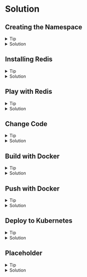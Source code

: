 # Solution

## Creating the Namespace

<details>
  <summary>Tip</summary>

In order to create namespaces, you can use `kubectl create`. View `kubectl create -h` for more help.

</details>

<details>
  <summary>Solution</summary>

In order to create the namespace, execute:

```bash
kubectl create namespace helm-and-state
```

</details>

## Installing Redis

<details>
  <summary>Tip</summary>

Search for Redis Helm Charts. You should find several, such as:

- https://bitnami.com/stack/redis/helm
- https://bitnami.com/stack/redis-cluster/helm

> Make sure you install the helm chart in the correct namespace! If you follow the documentation
> found on the webpages, it might install it in another namespace than `helm-and-state`.

</details>

<details>
  <summary>Solution</summary>


We will install a Redis Sharded cluster. For this we use the Helm chart provided by Bitnami:
https://bitnami.com/stack/redis-cluster/helm

```bash
helm repo add bitnami https://charts.bitnami.com/bitnami
helm install -n helm-and-state jbe-redis bitnami/redis-cluster
```

This installs the Redis Chart with default configuration (3 shards and a single replica per master)
in the `helm-and-state` namespace

You can inspect these via the dashboard again, or by running:

```
$ kubectl get pods -n helm-and-state
NAME                        READY   STATUS    RESTARTS   AGE
jbe-redis-redis-cluster-3   1/1     Running   0          5m39s
jbe-redis-redis-cluster-1   1/1     Running   0          5m39s
jbe-redis-redis-cluster-0   1/1     Running   0          5m39s
jbe-redis-redis-cluster-4   1/1     Running   0          5m39s
jbe-redis-redis-cluster-5   1/1     Running   0          5m39s
jbe-redis-redis-cluster-2   1/1     Running   0          5m39s
```

This also deployed services:

```
$ kubectl get service -n helm-and-state
NAME                               TYPE        CLUSTER-IP      EXTERNAL-IP   PORT(S)              AGE
jbe-redis-redis-cluster-headless   ClusterIP   None            <none>        6379/TCP,16379/TCP   6m25s
jbe-redis-redis-cluster            ClusterIP   10.43.156.155   <none>        6379/TCP             6m25s
```

We will not use the `jbe-redis-redis-cluster` service to talk to our Redis. This is because we need
to provide all instance addresses to the Redis client. If we had deployed a single Redis instance
deployed via a Kubernetes deployment, we would use the service instead.

> See the exposed port (6379) in the service listing output.

</details>

## Play with Redis

<details>
  <summary>Tip</summary>

Try opening a shell on a pod that is running Redis, and then executing `redis-cli -c` to connect to
Redis. Once you have this open session, play and have fun.

`redis-cli` doc: https://redis.io/topics/rediscli

</details>

<details>
  <summary>Solution</summary>

You can for instance log into a pod and execute the `redis-cli` to try writing and reading data from
the cluster. We will use it as a Key/Value store only, but feel free to try as much as you want.

Doc: https://redis.io/documentation

For instance:

```
$ kubectl -n helm-and-state exec -it jbe-redis-redis-cluster-5 -- bash
I have no name!@jbe-redis-redis-cluster-5:/$ redis-cli -c
127.0.0.1:6379> set foo 100
-> Redirected to slot [12182] located at 10.42.2.9:6379
OK
10.42.2.9:6379> append foo xxx
(integer) 6
10.42.2.9:6379> get foo
"100xxx"
10.42.2.9:6379> 3 incr bar
-> Redirected to slot [5061] located at 10.42.1.8:6379
(integer) 1
(integer) 2
(integer) 3
```

I use the `redis-cli` flag `-c` to automatically redirect me to shards that are storing the data I
am accessing. If you do not use it, you will get an error and need to manually connect to the
correct shard. You can see in the Redis output when such redirects happen.

</details>

## Change Code

<details>
  <summary>Tip</summary>

Check the following documentation: https://redis.uptrace.dev/#connecting-to-redis-server

If you are using a Redis cluster, check the following documentation:
https://redis.uptrace.dev/cluster/#redis-cluster

In any case, you just need to use the appropriate client (both are already in the code) and modify
the connection string(s).

</details>

<details>
  <summary>Solution</summary>

This is only meant to make you familiar with the application's behaviour. We could have just as well
made the addresses configurable. Here you only need to change the address with which you will reach
Redis. In reality, you would not hardcode this but provide such addresses via a configuration file
or environment variables.

Note that you will need to chose which client to use based on what helm chart you installed (single
instance or cluster).

In my case, I used a cluster and the pod names were:

```
$ kubectl get pods -n helm-and-state
NAME                        READY   STATUS    RESTARTS   AGE
jbe-redis-redis-cluster-3   1/1     Running   0          5m39s
jbe-redis-redis-cluster-1   1/1     Running   0          5m39s
jbe-redis-redis-cluster-0   1/1     Running   0          5m39s
jbe-redis-redis-cluster-4   1/1     Running   0          5m39s
jbe-redis-redis-cluster-5   1/1     Running   0          5m39s
jbe-redis-redis-cluster-2   1/1     Running   0          5m39s
```

These pods expose the port 6379 for Redis communication. This can be verified running:

```bash
kubectl -n helm-and-state get pod jbe-redis-redis-cluster-1 -o yaml
```

To get the YAML definition of a pod. In this configuration you should find something such as:

```yaml
...
    ports:
    - containerPort: 6379
      name: tcp-redis
      protocol: TCP
    - containerPort: 16379
      name: tcp-redis-bus
      protocol: TCP
...
```

The first port is the Redis port the container exposes in the Pod. It is the one we want. Therefore
my Redis addresses are:

- `jbe-redis-redis-cluster-0:6379`
- `jbe-redis-redis-cluster-1:6379`
- `jbe-redis-redis-cluster-2:6379`
- `jbe-redis-redis-cluster-3:6379`
- `jbe-redis-redis-cluster-4:6379`
- `jbe-redis-redis-cluster-5:6379`

I put those in the code as follows:

```go
rdb := redis.NewClusterClient(&redis.ClusterOptions{
    Addrs: []string{
        "jbe-redis-redis-cluster-0:6379",
        "jbe-redis-redis-cluster-1:6379",
        "jbe-redis-redis-cluster-2:6379",
        "jbe-redis-redis-cluster-3:6379",
        "jbe-redis-redis-cluster-4:6379",
        "jbe-redis-redis-cluster-5:6379",
    },
})
```

</details>

## Build with Docker

<details>
  <summary>Tip</summary>

Check `docker build -h` for help. You should only need the `-t` flag.

</details>

<details>
  <summary>Solution</summary>

You can build your image by executing the following command in `day2/01-helm-and-state`:

```bash
docker build -t k3d-registry-pipeline-cluster.localhost.localhost:5000/helm-and-state:0.1.0 .
```

</details>

## Push with Docker

<details>
  <summary>Tip</summary>

Use `docker push`.

</details>

<details>
  <summary>Solution</summary>

You can push your image by executing the following command:

```bash
docker push k3d-registry-pipeline-cluster.localhost.localhost:5000/helm-and-state:0.1.0
```

</details>

## Deploy to Kubernetes

<details>
  <summary>Tip</summary>

</details>

<details>
  <summary>Solution</summary>

</details>

## Placeholder

<details>
  <summary>Tip</summary>

</details>

<details>
  <summary>Solution</summary>

</details>
